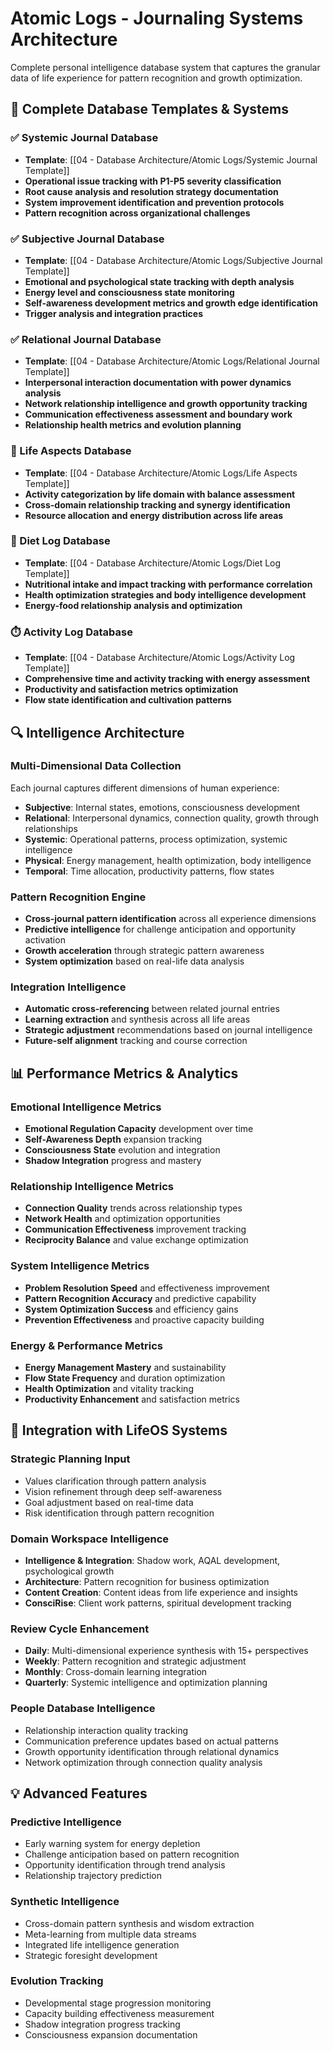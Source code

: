 # Atomic Logs - Journaling Systems Architecture

Complete personal intelligence database system that captures the granular data of life experience for pattern recognition and growth optimization.

## 🧠 Complete Database Templates & Systems

### ✅ Systemic Journal Database
- **Template**: [[04 - Database Architecture/Atomic Logs/Systemic Journal Template]]
- **Operational issue tracking with P1-P5 severity classification**
- **Root cause analysis and resolution strategy documentation**
- **System improvement identification and prevention protocols**
- **Pattern recognition across organizational challenges**

### ✅ Subjective Journal Database
- **Template**: [[04 - Database Architecture/Atomic Logs/Subjective Journal Template]]
- **Emotional and psychological state tracking with depth analysis**
- **Energy level and consciousness state monitoring**
- **Self-awareness development metrics and growth edge identification**
- **Trigger analysis and integration practices**

### ✅ Relational Journal Database
- **Template**: [[04 - Database Architecture/Atomic Logs/Relational Journal Template]]
- **Interpersonal interaction documentation with power dynamics analysis**
- **Network relationship intelligence and growth opportunity tracking**
- **Communication effectiveness assessment and boundary work**
- **Relationship health metrics and evolution planning**

### 🔄 Life Aspects Database
- **Template**: [[04 - Database Architecture/Atomic Logs/Life Aspects Template]]
- **Activity categorization by life domain with balance assessment**
- **Cross-domain relationship tracking and synergy identification**
- **Resource allocation and energy distribution across life areas**

### 🥗 Diet Log Database
- **Template**: [[04 - Database Architecture/Atomic Logs/Diet Log Template]]
- **Nutritional intake and impact tracking with performance correlation**
- **Health optimization strategies and body intelligence development**
- **Energy-food relationship analysis and optimization**

### ⏱️ Activity Log Database
- **Template**: [[04 - Database Architecture/Atomic Logs/Activity Log Template]]
- **Comprehensive time and activity tracking with energy assessment**
- **Productivity and satisfaction metrics optimization**
- **Flow state identification and cultivation patterns**

## 🔍 Intelligence Architecture

### Multi-Dimensional Data Collection
Each journal captures different dimensions of human experience:
- **Subjective**: Internal states, emotions, consciousness development
- **Relational**: Interpersonal dynamics, connection quality, growth through relationships
- **Systemic**: Operational patterns, process optimization, systemic intelligence
- **Physical**: Energy management, health optimization, body intelligence
- **Temporal**: Time allocation, productivity patterns, flow states

### Pattern Recognition Engine
- **Cross-journal pattern identification** across all experience dimensions
- **Predictive intelligence** for challenge anticipation and opportunity activation
- **Growth acceleration** through strategic pattern awareness
- **System optimization** based on real-life data analysis

### Integration Intelligence
- **Automatic cross-referencing** between related journal entries
- **Learning extraction** and synthesis across all life areas
- **Strategic adjustment** recommendations based on journal intelligence
- **Future-self alignment** tracking and course correction

## 📊 Performance Metrics & Analytics

### Emotional Intelligence Metrics
- **Emotional Regulation Capacity** development over time
- **Self-Awareness Depth** expansion tracking
- **Consciousness State** evolution and integration
- **Shadow Integration** progress and mastery

### Relationship Intelligence Metrics
- **Connection Quality** trends across relationship types
- **Network Health** and optimization opportunities
- **Communication Effectiveness** improvement tracking
- **Reciprocity Balance** and value exchange optimization

### System Intelligence Metrics
- **Problem Resolution Speed** and effectiveness improvement
- **Pattern Recognition Accuracy** and predictive capability
- **System Optimization Success** and efficiency gains
- **Prevention Effectiveness** and proactive capacity building

### Energy & Performance Metrics
- **Energy Management Mastery** and sustainability
- **Flow State Frequency** and duration optimization
- **Health Optimization** and vitality tracking
- **Productivity Enhancement** and satisfaction metrics

## 🔄 Integration with LifeOS Systems

### Strategic Planning Input
- Values clarification through pattern analysis
- Vision refinement through deep self-awareness
- Goal adjustment based on real-time data
- Risk identification through pattern recognition

### Domain Workspace Intelligence
- **Intelligence & Integration**: Shadow work, AQAL development, psychological growth
- **Architecture**: Pattern recognition for business optimization
- **Content Creation**: Content ideas from life experience and insights
- **ConsciRise**: Client work patterns, spiritual development tracking

### Review Cycle Enhancement
- **Daily**: Multi-dimensional experience synthesis with 15+ perspectives
- **Weekly**: Pattern recognition and strategic adjustment
- **Monthly**: Cross-domain learning integration
- **Quarterly**: Systemic intelligence and optimization planning

### People Database Intelligence
- Relationship interaction quality tracking
- Communication preference updates based on actual patterns
- Growth opportunity identification through relational dynamics
- Network optimization through connection quality analysis

## 💡 Advanced Features

### Predictive Intelligence
- Early warning system for energy depletion
- Challenge anticipation based on pattern recognition
- Opportunity identification through trend analysis
- Relationship trajectory prediction

### Synthetic Intelligence
- Cross-domain pattern synthesis and wisdom extraction
- Meta-learning from multiple data streams
- Integrated life intelligence generation
- Strategic foresight development

### Evolution Tracking
- Developmental stage progression monitoring
- Capacity building effectiveness measurement
- Shadow integration progress tracking
- Consciousness expansion documentation